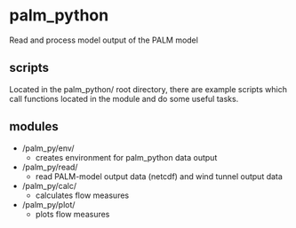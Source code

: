 # palm_python
Read and process model output of the PALM model

## scripts
Located in the palm_python/ root directory, there are example scripts which call functions located in the module and do some useful tasks. 

## modules

* /palm_py/env/ 
  * creates environment for palm_python data output
* /palm_py/read/  
  * read PALM-model output data (netcdf) and wind tunnel output data
* /palm_py/calc/
  * calculates flow measures
* /palm_py/plot/
  * plots flow measures
